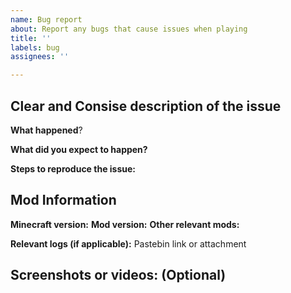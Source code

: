 ```yaml
---
name: Bug report
about: Report any bugs that cause issues when playing
title: ''
labels: bug
assignees: ''

---
```


## Clear and Consise description of the issue

**What happened**?


**What did you expect to happen?**


**Steps to reproduce the issue:**


## Mod Information
**Minecraft version:**
**Mod version:**
**Other relevant mods:**

**Relevant logs (if applicable):**
Pastebin link or attachment

## Screenshots or videos: (Optional)
